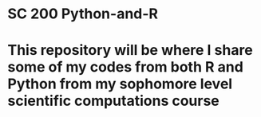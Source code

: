 # SC 200 Python-and-R
# This repository will be where I share some of my codes from both R and Python from my sophomore level scientific computations course 
